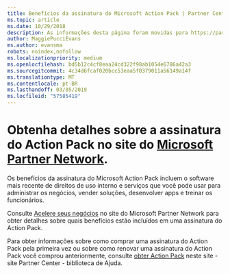 ```yaml
---
title: Benefícios da assinatura do Microsoft Action Pack | Partner Center
ms.topic: article
ms.date: 10/29/2018
description: As informações desta página foram movidas para https://partner.microsoft.com/membership/internal-use-software.
author: MaggiePucciEvans
ms.author: evansma
robots: noindex,nofollow
ms.localizationpriority: medium
ms.openlocfilehash: bd5b12c4cf8eaa24cd322f98ab1054e6786a42a3
ms.sourcegitcommit: 4c34d6fcaf020bcc53eaa5f0379011a56149a14f
ms.translationtype: MT
ms.contentlocale: pt-BR
ms.lasthandoff: 03/05/2019
ms.locfileid: "57585419"
---
```

# <a name="get-action-pack-subscription-details-on-the-microsoft-partner-networkhttpspartnermicrosoftcommembershipinternal-use-software-site"></a>Obtenha detalhes sobre a assinatura do Action Pack no site do [Microsoft Partner Network](https://partner.microsoft.com/membership/internal-use-software). 

Os benefícios da assinatura do Microsoft Action Pack incluem o software mais recente de direitos de uso interno e serviços que você pode usar para administrar os negócios, vender soluções, desenvolver apps e treinar os funcionários.

Consulte [Acelere seus negócios](https://partner.microsoft.com/membership/internal-use-software) no site do Microsoft Partner Network para obter detalhes sobre quais benefícios estão incluídos em uma assinatura do Action Pack.   

Para obter informações sobre como comprar uma assinatura do Action Pack pela primeira vez ou sobre como renovar uma assinatura do Action Pack você comprou anteriormente, consulte [obter Action Pack](mpn-get-action-pack.md) neste site - site Partner Center - biblioteca de Ajuda.


